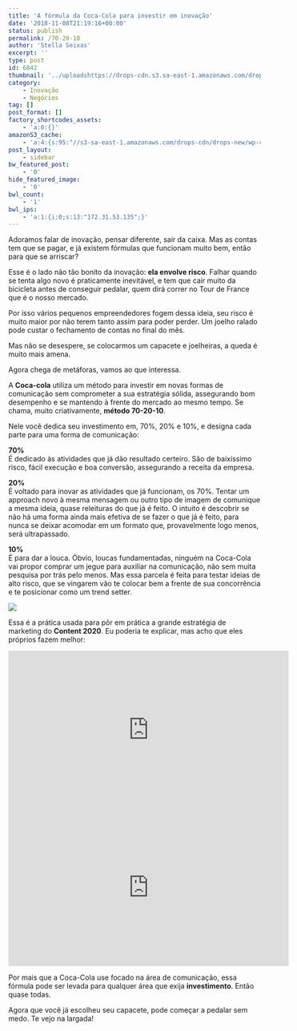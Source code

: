 ```yaml
---
title: 'A fórmula da Coca-Cola para investir em inovação'
date: '2018-11-08T21:19:16+00:00'
status: publish
permalink: /70-20-10
author: 'Stella Seixas'
excerpt: ''
type: post
id: 6842
thumbnail: '../uploadshttps://drops-cdn.s3.sa-east-1.amazonaws.com/drops-new/wp-content/uploads/2018/11/08211404/capa_drops1-150x150.png'
category:
    - Inovação
    - Negócios
tag: []
post_format: []
factory_shortcodes_assets:
    - 'a:0:{}'
amazonS3_cache:
    - 'a:4:{s:95:"//s3-sa-east-1.amazonaws.com/drops-cdn/drops-new/wp-content/uploads/2018/11/08210852/702010.png";i:6843;s:103:"//s3-sa-east-1.amazonaws.com/drops-cdn/drops-new/wp-content/uploads/2018/11/08210852/702010-300x266.png";i:6843;s:57:"//descola.org/drops/wp-content/uploads/2018/11/702010.png";i:6843;s:65:"//descola.org/drops/wp-content/uploads/2018/11/702010-300x266.png";i:6843;}'
post_layout:
    - sidebar
bw_featured_post:
    - '0'
hide_featured_image:
    - '0'
bwl_count:
    - '1'
bwl_ips:
    - 'a:1:{i:0;s:13:"172.31.53.135";}'
---
```

Adoramos falar de inovação, pensar diferente, sair da caixa. Mas as contas tem que se pagar, e já existem fórmulas que funcionam muito bem, então para que se arriscar?

Esse é o lado não tão bonito da inovação: **ela envolve risco**. Falhar quando se tenta algo novo é praticamente inevitável, e tem que cair muito da bicicleta antes de conseguir pedalar, quem dirá correr no Tour de France que é o nosso mercado.

Por isso vários pequenos empreendedores fogem dessa ideia, seu risco é muito maior por não terem tanto assim para poder perder. Um joelho ralado pode custar o fechamento de contas no final do mês.

Mas não se desespere, se colocarmos um capacete e joelheiras, a queda é muito mais amena.

Agora chega de metáforas, vamos ao que interessa.

A **Coca-cola** utiliza um método para investir em novas formas de comunicação sem comprometer a sua estratégia sólida, assegurando bom desempenho e se mantendo à frente do mercado ao mesmo tempo. Se chama, muito criativamente, **método 70-20-10**.

Nele você dedica seu investimento em, 70%, 20% e 10%, e designa cada parte para uma forma de comunicação:

**70%**  
É dedicado às atividades que já dão resultado certeiro. São de baixíssimo risco, fácil execução e boa conversão, assegurando a receita da empresa.

**20%**  
É voltado para inovar as atividades que já funcionam, os 70%. Tentar um approach novo à mesma mensagem ou outro tipo de imagem de comunique a mesma ideia, quase releituras do que já é feito. O intuito é descobrir se não há uma forma ainda mais efetiva de se fazer o que já é feito, para nunca se deixar acomodar em um formato que, provavelmente logo menos, será ultrapassado.

**10%**  
É para dar a louca. Óbvio, loucas fundamentadas, ninguém na Coca-Cola vai propor comprar um jegue para auxiliar na comunicação, não sem muita pesquisa por trás pelo menos. Mas essa parcela é feita para testar ideias de alto risco, que se vingarem vão te colocar bem a frente de sua concorrência e te posicionar como um trend setter.

![](https://descola.org/drops/wp-content/uploads/2018/11/702010-300x266.png)

Essa é a prática usada para pôr em prática a grande estratégia de marketing do **Content 2020**. Eu poderia te explicar, mas acho que eles próprios fazem melhor:

<iframe allowfullscreen="allowfullscreen" frameborder="0" height="315" loading="lazy" src="https://www.youtube.com/embed/LerdMmWjU_E" width="560"></iframe>

<iframe allowfullscreen="allowfullscreen" frameborder="0" height="315" loading="lazy" src="https://www.youtube.com/embed/fiwIq-8GWA8" width="560"></iframe>

Por mais que a Coca-Cola use focado na área de comunicação, essa fórmula pode ser levada para qualquer área que exija **investimento**. Então quase todas.

Agora que você já escolheu seu capacete, pode começar a pedalar sem medo. Te vejo na largada!